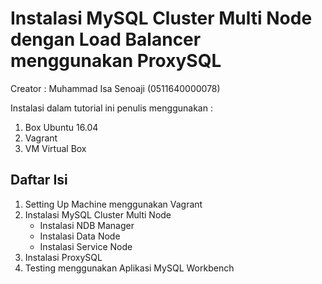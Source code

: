 # Instalasi MySQL Cluster Multi Node dengan Load Balancer menggunakan ProxySQL
Creator : Muhammad Isa Senoaji (0511640000078)

Instalasi dalam tutorial ini penulis menggunakan :
 1. Box Ubuntu 16.04
 2. Vagrant
 3. VM Virtual Box

## Daftar Isi
1. Setting Up Machine menggunakan Vagrant
2. Instalasi MySQL Cluster Multi Node 
   - Instalasi NDB Manager
   - Instalasi Data Node
   - Instalasi Service Node
3. Instalasi ProxySQL
4. Testing menggunakan Aplikasi MySQL Workbench	
